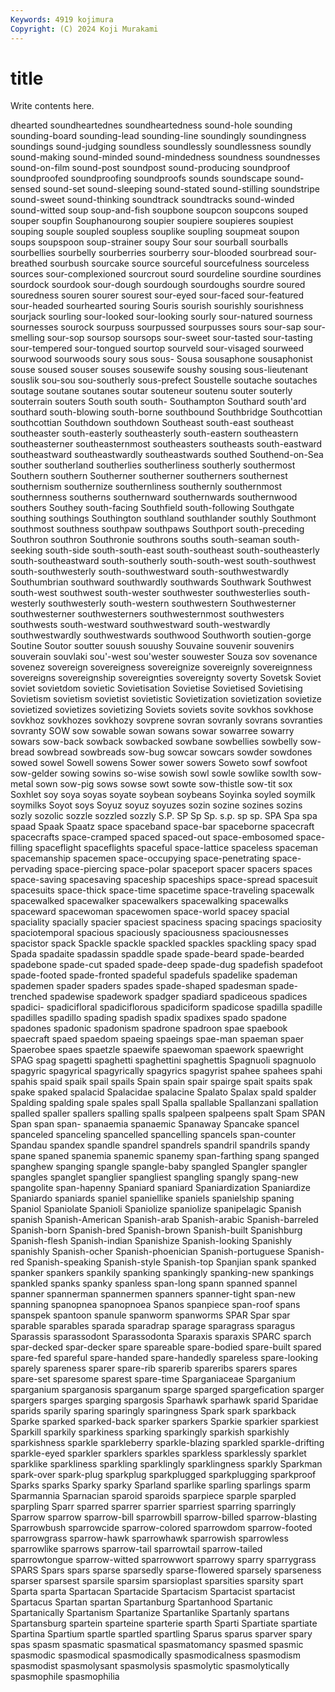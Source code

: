 ```yaml
---
Keywords: 4919 kojimura
Copyright: (C) 2024 Koji Murakami
---
```


# title

Write contents here.



dhearted soundheartednes soundheartedness sound-hole sounding sounding-board
sounding-lead sounding-line soundingly soundingness soundings sound-judging soundless soundlessly soundlessness soundly
sound-making sound-minded sound-mindedness soundness soundnesses sound-on-film sound-post soundpost sound-producing soundproof
soundproofed soundproofing soundproofs sounds soundscape sound-sensed sound-set sound-sleeping sound-stated sound-stilling
soundstripe sound-sweet sound-thinking soundtrack soundtracks sound-winded sound-witted soup soup-and-fish soupbone
soupcon soupcons souped souper soupfin Souphanourong soupier soupiere soupieres soupiest
souping souple soupled soupless souplike soupling soupmeat soupon soups soupspoon
soup-strainer soupy Sour sour sourball sourballs sourbellies sourbelly sourberries sourberry
sour-blooded sourbread sour-breathed sourbush sourcake source sourceful sourcefulness sourceless sources
sour-complexioned sourcrout sourd sourdeline sourdine sourdines sourdock sourdook sour-dough sourdough
sourdoughs sourdre soured souredness souren sourer sourest sour-eyed sour-faced sour-featured
sour-headed sourhearted souring Souris sourish sourishly sourishness sourjack sourling sour-looked
sour-looking sourly sour-natured sourness sournesses sourock sourpuss sourpussed sourpusses sours
sour-sap sour-smelling sour-sop soursop soursops sour-sweet sour-tasted sour-tasting sour-tempered sour-tongued
sourtop sourveld sour-visaged sourweed sourwood sourwoods soury sous sous- Sousa
sousaphone sousaphonist souse soused souser souses sousewife soushy sousing sous-lieutenant
souslik sou-sou sou-southerly sous-prefect Soustelle soutache soutaches soutage soutane soutanes
soutar souteneur soutenu souter souterly souterrain souters South south south-
Southampton Southard south'ard southard south-blowing south-borne southbound Southbridge Southcottian southcottian
Southdown southdown Southeast south-east southeast southeaster south-easterly southeasterly south-eastern southeastern
southeasterner southeasternmost southeasters southeasts south-eastward southeastward southeastwardly southeastwards southed Southend-on-Sea
souther southerland southerlies southerliness southerly southermost Southern southern Southerner southerner
southerners southernest southernism southernize southernliness southernly southernmost southernness southerns southernward
southernwards southernwood southers Southey south-facing Southfield south-following Southgate southing southings
Southington southland southlander southly Southmont southmost southness southpaw southpaws Southport
south-preceding Southron southron Southronie southrons souths south-seaman south-seeking south-side south-south-east
south-southeast south-southeasterly south-southeastward south-southerly south-south-west south-southwest south-southwesterly south-southwestward south-southwestwardly Southumbrian
southward southwardly southwards Southwark Southwest south-west southwest south-wester southwester southwesterlies
south-westerly southwesterly south-western southwestern Southwesterner southwesterner southwesterners southwesternmost southwesters southwests
south-westward southwestward south-westwardly southwestwardly southwestwards southwood Southworth soutien-gorge Soutine Soutor
soutter souush souushy Souvaine souvenir souvenirs souverain souvlaki sou'-west sou'wester
souwester Souza sov sovenance sovenez sovereign sovereigness sovereignize sovereignly sovereignness
sovereigns sovereignship sovereignties sovereignty soverty Sovetsk Soviet soviet sovietdom sovietic
Sovietisation Sovietise Sovietised Sovietising Sovietism sovietism sovietist sovietistic Sovietization sovietization
sovietize sovietized sovietizes sovietizing Soviets soviets sovite sovkhos sovkhose sovkhoz
sovkhozes sovkhozy sovprene sovran sovranly sovrans sovranties sovranty SOW sow
sowable sowan sowans sowar sowarree sowarry sowars sow-back sowback sowbacked
sowbane sowbellies sowbelly sow-bread sowbread sowbreads sow-bug sowcar sowcars sowder
sowdones sowed sowel Sowell sowens Sower sower sowers Soweto sowf
sowfoot sow-gelder sowing sowins so-wise sowish sowl sowle sowlike sowlth
sow-metal sown sow-pig sows sowse sowt sowte sow-thistle sow-tit sox
Soxhlet soy soya soyas soyate soybean soybeans Soyinka soyled soymilk
soymilks Soyot soys Soyuz soyuz soyuzes sozin sozine sozines sozins
sozly sozolic sozzle sozzled sozzly S.P. SP Sp Sp. s.p.
sp sp. SPA Spa spa spaad Spaak Spaatz space spaceband
space-bar spaceborne spacecraft spacecrafts space-cramped spaced spaced-out space-embosomed space-filling spaceflight
spaceflights spaceful space-lattice spaceless spaceman spacemanship spacemen space-occupying space-penetrating space-pervading
space-piercing space-polar spaceport spacer spacers spaces space-saving spacesaving spaceship spaceships
space-spread spacesuit spacesuits space-thick space-time spacetime space-traveling spacewalk spacewalked spacewalker
spacewalkers spacewalking spacewalks spaceward spacewoman spacewomen space-world spacey spacial spaciality
spacially spacier spaciest spaciness spacing spacings spaciosity spaciotemporal spacious spaciously
spaciousness spaciousnesses spacistor spack Spackle spackle spackled spackles spackling spacy
spad Spada spadaite spadassin spaddle spade spade-beard spade-bearded spadebone spade-cut
spaded spade-deep spade-dug spadefish spadefoot spade-footed spade-fronted spadeful spadefuls spadelike
spademan spademen spader spaders spades spade-shaped spadesman spade-trenched spadewise spadework
spadger spadiard spadiceous spadices spadici- spadicifloral spadiciflorous spadiciform spadicose spadilla
spadille spadilles spadillo spading spadish spadix spadixes spado spadone spadones
spadonic spadonism spadrone spadroon spae spaebook spaecraft spaed spaedom spaeing
spaeings spae-man spaeman spaer Spaerobee spaes spaetzle spaewife spaewoman spaework
spaewright SPAG spag spagetti spaghetti spaghettini spaghettis Spagnuoli spagnuolo spagyric
spagyrical spagyrically spagyrics spagyrist spahee spahees spahi spahis spaid spaik
spail spails Spain spain spair spairge spait spaits spak spake
spaked spalacid Spalacidae spalacine Spalato Spalax spald spalder Spalding spalding
spale spales spall Spalla spallable Spallanzani spallation spalled spaller spallers
spalling spalls spalpeen spalpeens spalt Spam SPAN Span span span-
spanaemia spanaemic Spanaway Spancake spancel spanceled spanceling spancelled spancelling spancels
span-counter Spandau spandex spandle spandrel spandrels spandril spandrils spandy spane
spaned spanemia spanemic spanemy span-farthing spang spanged spanghew spanging spangle
spangle-baby spangled Spangler spangler spangles spanglet spanglier spangliest spangling spangly
spang-new spangolite span-hapenny Spaniard spaniard Spaniardization Spaniardize Spaniardo spaniards spaniel
spaniellike spaniels spanielship spaning Spaniol Spaniolate Spanioli Spaniolize spaniolize spanipelagic
Spanish spanish Spanish-American Spanish-arab Spanish-arabic Spanish-barreled Spanish-born Spanish-bred Spanish-brown Spanish-built
Spanishburg Spanish-flesh Spanish-indian Spanishize Spanish-looking Spanishly spanishly Spanish-ocher Spanish-phoenician Spanish-portuguese
Spanish-red Spanish-speaking Spanish-style Spanish-top Spanjian spank spanked spanker spankers spankily
spanking spankingly spanking-new spankings spankled spanks spanky spanless span-long spann
spanned spannel spanner spannerman spannermen spanners spanner-tight span-new spanning spanopnea
spanopnoea Spanos spanpiece span-roof spans spanspek spantoon spanule spanworm spanworms
SPAR Spar spar sparable sparables sparada sparadrap sparage sparagrass sparagus
Sparassis sparassodont Sparassodonta Sparaxis sparaxis SPARC sparch spar-decked spar-decker spare
spareable spare-bodied spare-built spared spare-fed spareful spare-handed spare-handedly spareless spare-looking
sparely spareness sparer spare-rib sparerib spareribs sparers spares spare-set sparesome
sparest spare-time Sparganiaceae Sparganium sparganium sparganosis sparganum sparge sparged spargefication
sparger spargers sparges sparging spargosis Sparhawk sparhawk sparid Sparidae sparids
sparily sparing sparingly sparingness Spark spark sparkback Sparke sparked sparked-back
sparker sparkers Sparkie sparkier sparkiest Sparkill sparkily sparkiness sparking sparkingly
sparkish sparkishly sparkishness sparkle sparkleberry sparkle-blazing sparkled sparkle-drifting sparkle-eyed sparkler
sparklers sparkles sparkless sparklessly sparklet sparklike sparkliness sparkling sparklingly sparklingness
sparkly Sparkman spark-over spark-plug sparkplug sparkplugged sparkplugging sparkproof Sparks sparks
Sparky sparky Sparland sparlike sparling sparlings sparm Sparmannia Sparnacian sparoid
sparoids sparpiece sparple sparpled sparpling Sparr sparred sparrer sparrier sparriest
sparring sparringly Sparrow sparrow sparrow-bill sparrowbill sparrow-billed sparrow-blasting Sparrowbush sparrowcide
sparrow-colored sparrowdom sparrow-footed sparrowgrass sparrow-hawk sparrowhawk sparrowish sparrowless sparrowlike sparrows
sparrow-tail sparrowtail sparrow-tailed sparrowtongue sparrow-witted sparrowwort sparrowy sparry sparrygrass SPARS
Spars spars sparse sparsedly sparse-flowered sparsely sparseness sparser sparsest sparsile
sparsim sparsioplast sparsities sparsity spart Sparta sparta Spartacan Spartacide Spartacism
Spartacist spartacist Spartacus Spartan spartan Spartanburg Spartanhood Spartanic Spartanically Spartanism
Spartanize Spartanlike Spartanly spartans Spartansburg spartein sparteine sparterie sparth Sparti
Spartiate spartiate Spartina Spartium spartle spartled spartling Sparus sparus sparver
spary spas spasm spasmatic spasmatical spasmatomancy spasmed spasmic spasmodic spasmodical
spasmodically spasmodicalness spasmodism spasmodist spasmolysant spasmolysis spasmolytic spasmolytically spasmophile spasmophilia
